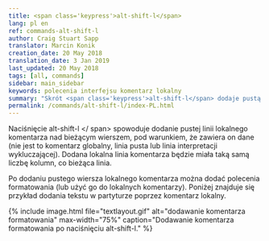 ```yaml
---
title: <span class='keypress'>alt-shift-l</span>
lang: pl en
ref: commands-alt-shift-l
author: Craig Stuart Sapp
translator: Marcin Konik
creation_date: 20 May 2018
translation_date: 3 Jan 2019
last_updated: 20 May 2018
tags: [all, commands]
sidebar: main_sidebar
keywords: polecenia interfejsu komentarz lokalny
summary: "Skrót <span class='keypress'>alt-shift-l</span> dodaje pustą linię komentarza lokalnego powyżej bieżącego wiersza danych."
permalink: /commands/alt-shift-l/index-PL.html
---
```


Naciśnięcie <span class = "keypress"> alt-shift-l </ span> spowoduje dodanie
pustej linii lokalnego komentarza nad bieżącym wierszem, pod warunkiem, że zawiera on dane
(nie jest to komentarz globalny, linia pusta lub linia interpretacji wykluczającej).
Dodana lokalna linia komentarza będzie miała taką samą liczbę kolumn, co bieżąca linia.

Po dodaniu pustego wiersza lokalnego komentarza można dodać polecenia formatowania
(lub użyć go do lokalnych komentarzy). Poniżej znajduje się przykład dodania tekstu w
partyturze poprzez komentarz lokalny.

{% include image.html
	file="textlayout.gif"
	alt="dodawanie komentarza formatowania"
	max-width="75%"
	caption="Dodawanie komentarza formatowania po naciśnięciu alt-shift-l."
%}
